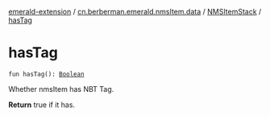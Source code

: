 [emerald-extension](../../index.md) / [cn.berberman.emerald.nmsItem.data](../index.md) / [NMSItemStack](index.md) / [hasTag](.)

# hasTag

`fun hasTag(): `[`Boolean`](https://kotlinlang.org/api/latest/jvm/stdlib/kotlin/-boolean/index.html)

Whether nmsItem has NBT Tag.

**Return**
true if it has.

